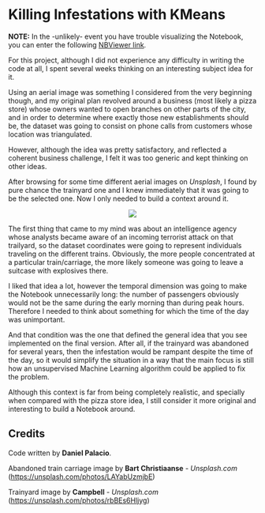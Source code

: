 # Killing Infestations with KMeans

**NOTE:** In the -unlikely- event you have trouble visualizing the Notebook, you can enter the following [NBViewer link](https://nbviewer.jupyter.org/github/palaciodaniel/killing_infestations_with_kmeans/blob/main/killing_infestations_with_kmeans.ipynb).

For this project, although I did not experience any difficulty in writing the code at all, I spent several weeks thinking on an interesting subject idea for it. 

Using an aerial image was something I considered from the very beginning though, and my original plan revolved around a business (most likely a pizza store) whose owners wanted to open branches on other parts of the city, and in order to determine where exactly those new establishments should be, the dataset was going to consist on phone calls from customers whose location was triangulated.

However, although the idea was pretty satisfactory, and reflected a coherent business challenge, I felt it was too generic and kept thinking on other ideas.

After browsing for some time different aerial images on *Unsplash*, I found by pure chance the trainyard one and I knew immediately that it was going to be the selected one. Now I only needed to build a context around it.

<p align="center"><img src="https://images.unsplash.com/photo-1527498348926-888801f0a493?ixid=MXwxMjA3fDB8MHxwaG90by1wYWdlfHx8fGVufDB8fHw%3D&ixlib=rb-1.2.1&auto=format&fit=crop&w=750&q=80"></p>

The first thing that came to my mind was about an intelligence agency whose analysts became aware of an incoming terrorist attack on that trailyard, so the dataset coordinates were going to represent individuals traveling on the different trains. Obviously, the more people concentrated at a particular train/carriage, the more likely someone was going to leave a suitcase with explosives there.

I liked that idea a lot, however the temporal dimension was going to make the Notebook unnecessarily long: the number of passengers obviously would not be the same during the early morning than during peak hours. Therefore I needed to think about something for which the time of the day was unimportant.

And that condition was the one that defined the general idea that you see implemented on the final version. After all, if the trainyard was abandoned for several years, then the infestation would be rampant despite the time of the day, so it would simplify the situation in a way that the main focus is still how an unsupervised Machine Learning algorithm could be applied to fix the problem.

Although this context is far from being completely realistic, and specially when compared with the pizza store idea, I still consider it more original and interesting to build a Notebook around.

## Credits

Code written by **Daniel Palacio**.

Abandoned train carriage image by **Bart Christiaanse** - *Unsplash.com* (https://unsplash.com/photos/LAYabUzmjbE)

Trainyard image by **Campbell** - *Unsplash.com* (https://unsplash.com/photos/rbBEs6Hljyg)
